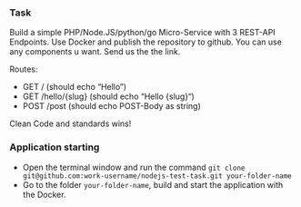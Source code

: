 ### Task

Build a simple PHP/Node.JS/python/go Micro-Service with 3 REST-API Endpoints. Use Docker and publish the repository to github. You can use any components u want. Send us the the link.

Routes:
- GET / (should echo “Hello”)
- GET /hello/{slug} (should echo “Hello {slug}“)
- POST /post (should echo POST-Body as string)

Clean Code and standards wins!

### Application starting

- Open the terminal window and run the command `git clone git@github.com:work-username/nodejs-test-task.git your-folder-name`
- Go to the folder `your-folder-name`, build and start the application with the Docker.
